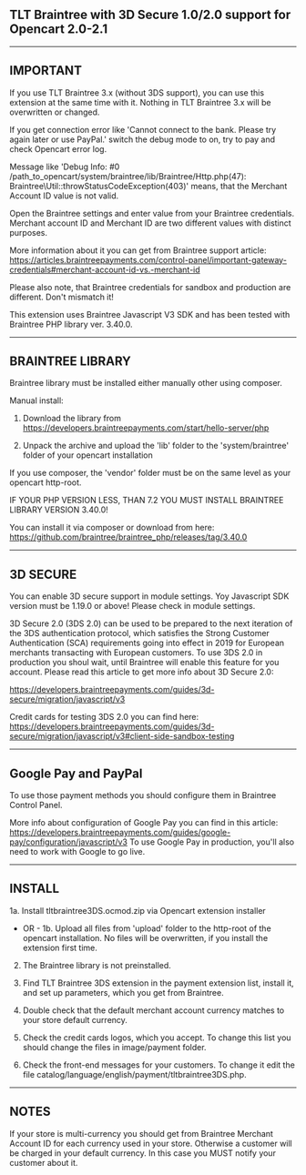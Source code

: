 ## TLT Braintree with 3D Secure 1.0/2.0 support for Opencart 2.0-2.1

---------
IMPORTANT
---------

If you use TLT Braintree 3.x (without 3DS support), you can use this extension at the same time with it. Nothing in TLT Braintree 3.x will be overwritten or changed.

If you get connection error like 'Cannot connect to the bank. Please try again later or use PayPal.' switch the debug mode to on, try to pay and check Opencart error log.

Message like 'Debug Info: #0 /path_to_opencart/system/braintree/lib/Braintree/Http.php(47): Braintree\Util::throwStatusCodeException(403)' means, that the Merchant Account ID value is not valid.

Open the Braintree settings and enter value from your Braintree credentials. Merchant account ID and Merchant ID are two different values with distinct purposes.

More information about it you can get from Braintree support article:
https://articles.braintreepayments.com/control-panel/important-gateway-credentials#merchant-account-id-vs.-merchant-id

Please also note, that Braintree credentials for sandbox and production are different. Don't mismatch it!

This extension uses Braintree Javascript V3 SDK and has been tested with Braintree PHP library ver. 3.40.0.

-----------------
BRAINTREE LIBRARY
-----------------

Braintree library must be installed either manually other using composer.

Manual install:

1. Download the library from https://developers.braintreepayments.com/start/hello-server/php

2. Unpack the archive and upload the 'lib' folder to the 'system/braintree' folder of your opencart installation

If you use composer, the 'vendor' folder must be on the same level as your opencart http-root.

IF YOUR PHP VERSION LESS, THAN 7.2 YOU MUST INSTALL BRAINTREE LIBRARY VERSION 3.40.0!

You can install it via composer or download from here:
https://github.com/braintree/braintree_php/releases/tag/3.40.0

---------
3D SECURE
---------

You can enable 3D secure support in module settings. Yoy Javascript SDK version must be 1.19.0 or above! Please check in module settings.

3D Secure 2.0 (3DS 2.0) can be used to be prepared to the next iteration of the 3DS authentication protocol, which satisfies the Strong Customer Authentication (SCA) requirements going into effect in 2019 for European merchants transacting with European customers.
To use 3DS 2.0 in production you shoul wait, until Braintree will enable this feature for you account. Please read this article to get more info about 3D Secure 2.0:

https://developers.braintreepayments.com/guides/3d-secure/migration/javascript/v3

Credit cards for testing 3DS 2.0 you can find here:
https://developers.braintreepayments.com/guides/3d-secure/migration/javascript/v3#client-side-sandbox-testing

---------------------
Google Pay and PayPal
---------------------

To use those payment methods you should configure them in Braintree Control Panel.

More info about configuration of Google Pay you can find in this article:
https://developers.braintreepayments.com/guides/google-pay/configuration/javascript/v3
To use Google Pay in production, you'll also need to work with Google to go live.

-------
INSTALL
-------

1a. Install tltbraintree3DS.ocmod.zip via Opencart extension installer
- OR -
1b. Upload all files from 'upload' folder to the http-root of the opencart installation. No files will be overwritten, if you install the extension first time.

2. The Braintree library is not preinstalled.

3. Find TLT Braintree 3DS extension in the payment extension list, install it, and set up parameters, which you get from Braintree.

4. Double check that the default merchant account currency matches to your store default currency.

5. Check the credit cards logos, which you accept. To change this list you should change the files in image/payment folder.

5. Check the front-end messages for your customers. To change it edit the file catalog/language/english/payment/tltbraintree3DS.php.

-----
NOTES
-----

If your store is multi-currency you should get from Braintree Merchant Account ID for each currency used in your store. Otherwise a customer will be charged in your default currency. In this case you MUST notify your customer about it.
